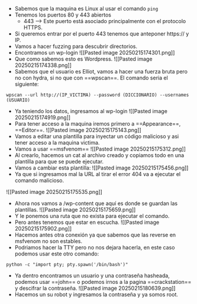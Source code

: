 
- Sabemos que la maquina es Linux al usar el comando `ping`
- Tenemos los puertos 80 y 443 abiertos
	- 443 --> Este puerto está asociado principalmente con el protocolo HTTPS.
 - Si queremos entrar por el puerto 443 tenemos que anteponer https:// y lP.
 - Vamos a hacer fuzzing para descubrir directorios.
 - Encontramos un wp-login
![[Pasted image 20250215174301.png]]
- Que como sabemos esto es Wordpress.
![[Pasted image 20250215174338.png]]
- Sabemos que el usuario es Elliot, vamos a hacer una fuerza bruta pero no con hydra, si no que con ==wpscan==. El comando seria el siguiente:
```
wpscan --url http://(IP_VICTIMA) --password (DICCIONARIO) --usernames (USUARIO)
```
- Ya teniendo los datos, ingresamos al wp-login
![[Pasted image 20250215174919.png]]
- Para tener acceso a la maquina iremos primero a ==Appearance==, ==Editor==.
![[Pasted image 20250215175143.png]]
- Vamos a editar una plantilla para inyectar un código malicioso y asi tener acceso a la maquina victima.
- Vamos  a usar ==msfvenom==
![[Pasted image 20250215175312.png]]
- Al crearlo, hacemos un cat al archivo creado y copiamos todo en una plantilla para que se puede ejecutar.
- Vamos a cambiar esta plantilla:
![[Pasted image 20250215175456.png]]
- Ya que si ingresamos mal la URL al tirar el error 404 va a ejecutar el comando malicioso.

![[Pasted image 20250215175535.png]]
- Ahora nos vamos a /wp-content que aquí es donde se guardan las plantillas.
![[Pasted image 20250215175659.png]]
- Y le ponemos una ruta que no exista para ejecutar el comando.
- Pero antes tenemos que estar en escucha.
![[Pasted image 20250215175902.png]]
- Hacemos antes otra conexión ya que sabemos que las reverse en msfvenom no son estables.
- Podriamos hacer la TTY pero no nos dejara hacerla, en este caso podemos usar este otro comando:
```
python -c "import pty; pty.spawn('/bin/bash')"
```
- Ya dentro encontramos un usuario y una contraseña hasheada, podemos usar ==john== o podemos irnos a la pagina ==crackstation== y descifrar la contraseña.
![[Pasted image 20250215180639.png]]
- Hacemos un su robot y ingresamos la contraseña y ya somos root.